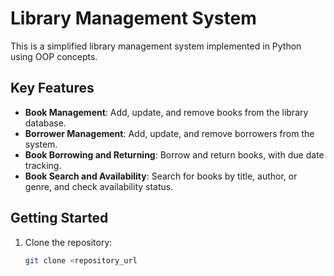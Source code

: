 # Library Management System

This is a simplified library management system implemented in Python using OOP concepts.

## Key Features

- **Book Management**: Add, update, and remove books from the library database.
- **Borrower Management**: Add, update, and remove borrowers from the system.
- **Book Borrowing and Returning**: Borrow and return books, with due date tracking.
- **Book Search and Availability**: Search for books by title, author, or genre, and check availability status.

## Getting Started

1. Clone the repository:
   ```sh
   git clone <repository_url
